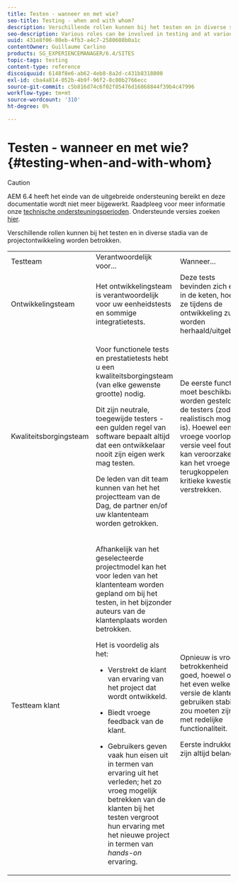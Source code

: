 ```yaml
---
title: Testen - wanneer en met wie?
seo-title: Testing - when and with whom?
description: Verschillende rollen kunnen bij het testen en in diverse stadia van de projectontwikkeling worden betrokken
seo-description: Various roles can be involved in testing and at various stages of project development
uuid: 431e8f06-80eb-4fb3-a4c7-2580608b0a1c
contentOwner: Guillaume Carlino
products: SG_EXPERIENCEMANAGER/6.4/SITES
topic-tags: testing
content-type: reference
discoiquuid: 6148f8e6-ab62-4eb8-8a2d-c431b8318000
exl-id: cba4a814-052b-4b9f-96f2-8c80b2766ecc
source-git-commit: c5b816d74c6f02f85476d16868844f39b4c47996
workflow-type: tm+mt
source-wordcount: '310'
ht-degree: 0%

---
```


# Testen - wanneer en met wie?{#testing-when-and-with-whom}

>[!CAUTION]
>
>AEM 6.4 heeft het einde van de uitgebreide ondersteuning bereikt en deze documentatie wordt niet meer bijgewerkt. Raadpleeg voor meer informatie onze [technische ondersteuningsperioden](https://helpx.adobe.com/support/programs/eol-matrix.html). Ondersteunde versies zoeken [hier](https://experienceleague.adobe.com/docs/).

Verschillende rollen kunnen bij het testen en in diverse stadia van de projectontwikkeling worden betrokken.

<table> 
 <tbody> 
  <tr> 
   <td>Testteam</td> 
   <td>Verantwoordelijk voor... </td> 
   <td>Wanneer...</td> 
  </tr> 
  <tr> 
   <td>Ontwikkelingsteam</td> 
   <td>Het ontwikkelingsteam is verantwoordelijk voor uw eenheidstests en sommige integratietests.</td> 
   <td>Deze tests bevinden zich eerst in de keten, hoewel ze tijdens de ontwikkeling zullen worden herhaald/uitgebreid.</td> 
  </tr> 
  <tr> 
   <td>Kwaliteitsborgingsteam</td> 
   <td><p>Voor functionele tests en prestatietests hebt u een kwaliteitsborgingsteam (van elke gewenste grootte) nodig.</p> <p>Dit zijn neutrale, toegewijde testers - een gulden regel van software bepaalt altijd dat een ontwikkelaar nooit zijn eigen werk mag testen.</p> <p>De leden van dit team kunnen van het het projectteam van de Dag, de partner en/of uw klantenteam worden getrokken.</p> </td> 
   <td><p>De eerste functie moet beschikbaar worden gesteld aan de testers (zodra dit realistisch mogelijk is). Hoewel een vroege voorlopige versie veel fouten kan veroorzaken, kan het vroege terugkoppelen over kritieke kwesties verstrekken.</p> </td> 
  </tr> 
  <tr> 
   <td>Testteam klant</td> 
   <td><p>Afhankelijk van het geselecteerde projectmodel kan het voor leden van het klantenteam worden gepland om bij het testen, in het bijzonder auteurs van de klantenplaats worden betrokken.</p> <p>Het is voordelig als het:</p> 
    <ul> 
     <li><p>Verstrekt de klant van ervaring van het project dat wordt ontwikkeld.</p> </li> 
     <li><p>Biedt vroege feedback van de klant.</p> </li> 
     <li><p>Gebruikers geven vaak hun eisen uit in termen van ervaring uit het verleden; het zo vroeg mogelijk betrekken van de klanten bij het testen vergroot hun ervaring met het nieuwe project in termen van <i>hands-on</i> ervaring.</p> </li> 
    </ul> </td> 
   <td><p>Opnieuw is vroege betrokkenheid goed, hoewel om het even welke versie de klanten gebruiken stabiel zou moeten zijn, met redelijke functionaliteit.</p> <p>Eerste indrukken zijn altijd belangrijk.</p> </td> 
  </tr> 
 </tbody> 
</table>
